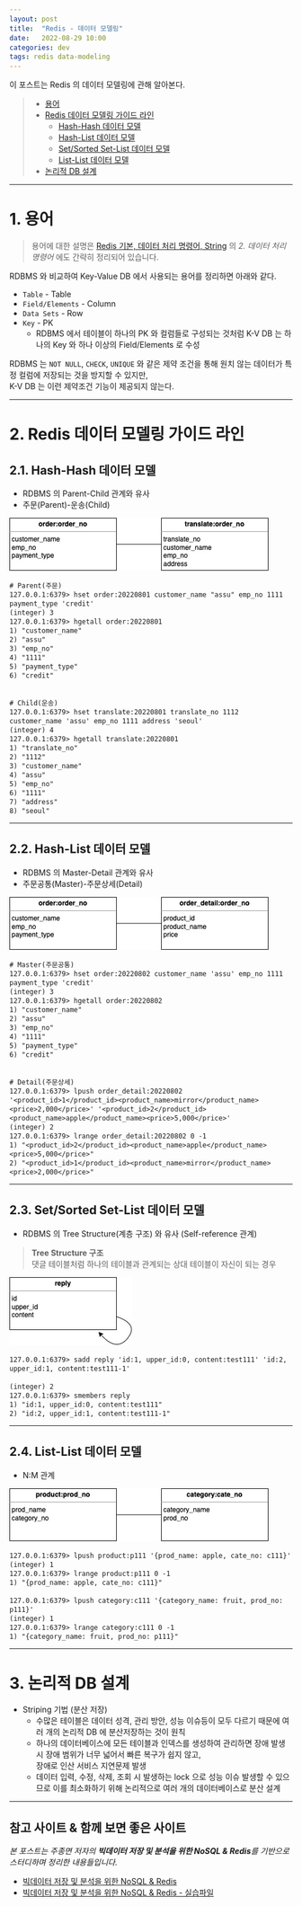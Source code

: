 ```yaml
---
layout: post
title:  "Redis - 데이터 모델링"
date:   2022-08-29 10:00
categories: dev
tags: redis data-modeling
---
```


이 포스트는 Redis 의 데이터 모델링에 관해 알아본다.   

> - [용어](#1-용어)
> - [Redis 데이터 모델링 가이드 라인](#2-redis-데이터-모델링-가이드-라인)
>   - [Hash-Hash 데이터 모델](#21-hash-hash-데이터-모델)
>   - [Hash-List 데이터 모델](#22-hash-list-데이터-모델)
>   - [Set/Sorted Set-List 데이터 모델](#23-setsorted-set-list-데이터-모델)
>   - [List-List 데이터 모델](#24-list-list-데이터-모델)
> - [논리적 DB 설계](#3-논리적-db-설계)

---

# 1. 용어

> 용어에 대한 설명은 [Redis 기본, 데이터 처리 명령어, String](https://assu10.github.io/dev/2022/06/01/redis-basic/) 의 
> *2. 데이터 처리 명령어* 에도 간략히 정리되어 있습니다.

RDBMS 와 비교하여 Key-Value DB 에서 사용되는 용어를 정리하면 아래와 같다.

- `Table` - Table
- `Field/Elements` - Column
- `Data Sets` - Row
- `Key` - PK
  - RDBMS 에서 테이블이 하나의 PK 와 컬럼들로 구성되는 것처럼 K-V DB 는 하나의 Key 와 하나 이상의 Field/Elements 로 수성

RDBMS 는 `NOT NULL`, `CHECK`, `UNIQUE` 와 같은 제약 조건을 통해 원치 않는 데이터가 특정 컬럼에 저장되는 것을 방지할 수 있지만,  
K-V DB 는 이런 제약조건 기능이 제공되지 않는다.

---

# 2. Redis 데이터 모델링 가이드 라인

## 2.1. Hash-Hash 데이터 모델

- RDBMS 의 Parent-Child 관계와 유사
- 주문(Parent)-운송(Child)

![Hash-Hash 데이터 모델](/assets/img/dev/2022/0829/hash-model.jpg)


```shell
# Parent(주문)
127.0.0.1:6379> hset order:20220801 customer_name "assu" emp_no 1111 payment_type 'credit'
(integer) 3
127.0.0.1:6379> hgetall order:20220801
1) "customer_name"
2) "assu"
3) "emp_no"
4) "1111"
5) "payment_type"
6) "credit"


# Child(운송)
127.0.0.1:6379> hset translate:20220801 translate_no 1112 customer_name 'assu' emp_no 1111 address 'seoul'
(integer) 4
127.0.0.1:6379> hgetall translate:20220801
1) "translate_no"
2) "1112"
3) "customer_name"
4) "assu"
5) "emp_no"
6) "1111"
7) "address"
8) "seoul"
```

---

## 2.2. Hash-List 데이터 모델

- RDBMS 의 Master-Detail 관계와 유사
- 주문공통(Master)-주문상세(Detail)

![Hash-List 데이터 모델](/assets/img/dev/2022/0829/hash-list.jpg)


```shell
# Master(주문공통)
127.0.0.1:6379> hset order:20220802 customer_name 'assu' emp_no 1111 payment_type 'credit'
(integer) 3
127.0.0.1:6379> hgetall order:20220802
1) "customer_name"
2) "assu"
3) "emp_no"
4) "1111"
5) "payment_type"
6) "credit"


# Detail(주문상세)
127.0.0.1:6379> lpush order_detail:20220802 '<product_id>1</product_id><product_name>mirror</product_name><price>2,000</price>' '<product_id>2</product_id><product_name>apple</product_name><price>5,000</price>'
(integer) 2
127.0.0.1:6379> lrange order_detail:20220802 0 -1
1) "<product_id>2</product_id><product_name>apple</product_name><price>5,000</price>"
2) "<product_id>1</product_id><product_name>mirror</product_name><price>2,000</price>"
```

---

## 2.3. Set/Sorted Set-List 데이터 모델

- RDBMS 의 Tree Structure(계층 구조) 와 유사 (Self-reference 관계)

> **Tree Structure 구조**  
> 댓글 테이블처럼 하나의 테이블과 관계되는 상대 테이블이 자신이 되는 경우

![Set/Sorted Set-List 데이터 모델](/assets/img/dev/2022/0829/set-list.jpg)


```shell
127.0.0.1:6379> sadd reply 'id:1, upper_id:0, content:test111' 'id:2, upper_id:1, content:test111-1'

(integer) 2
127.0.0.1:6379> smembers reply
1) "id:1, upper_id:0, content:test111"
2) "id:2, upper_id:1, content:test111-1"
```

---

## 2.4. List-List 데이터 모델

- N:M 관계

![List-List 데이터 모델](/assets/img/dev/2022/0829/list-list.jpg)

```shell
127.0.0.1:6379> lpush product:p111 '{prod_name: apple, cate_no: c111}'
(integer) 1
127.0.0.1:6379> lrange product:p111 0 -1
1) "{prod_name: apple, cate_no: c111}"

127.0.0.1:6379> lpush category:c111 '{category_name: fruit, prod_no: p111}'
(integer) 1
127.0.0.1:6379> lrange category:c111 0 -1
1) "{category_name: fruit, prod_no: p111}"
```

---

# 3. 논리적 DB 설계

- Striping 기법 (분산 저장)
  - 수많은 테이블은 데이터 성격, 관리 방안, 성능 이슈등이 모두 다르기 때문에 여러 개의 논리적 DB 에 분산저장하는 것이 원칙
  - 하나의 데이터베이스에 모든 테이블과 인덱스를 생성하여 관리하면 장애 발생 시 장애 범위가 너무 넓어서 빠른 복구가 쉽지 않고,  
    장애로 인산 서비스 지연문제 발생
  - 데이터 입력, 수정, 삭제, 조회 시 발생하는 lock 으로 성능 이슈 발생할 수 있으므로 이를 최소화하기 위해 논리적으로 여러 개의 데이터베이스로 분산 설계 

---

## 참고 사이트 & 함께 보면 좋은 사이트

*본 포스트는 주종면 저자의 **빅데이터 저장 및 분석을 위한 NoSQL & Redis**를 기반으로 스터디하며 정리한 내용들입니다.*

* [빅데이터 저장 및 분석을 위한 NoSQL & Redis](http://www.yes24.com/Product/Goods/71131862)
* [빅데이터 저장 및 분석을 위한 NoSQL & Redis - 실습파일](http://www.pitmongo.co.kr/bbs/board.php?bo_table=h_file&wr_id=35)